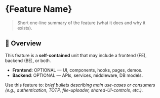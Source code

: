 # {Feature Name}

> Short one-line summary of the feature (what it does and why it exists).

## 📖 Overview
This feature is a **self-contained** unit that may include a frontend (FE), backend (BE), or both.
- **Frontend**: OPTIONAL — UI, components, hooks, pages, demos.
- **Backend**: OPTIONAL — APIs, services, middleware, DB models.

Use this feature to: *brief bullets describing main use-cases or consumers (e.g., authentication, TOTP, file-uploader, shared-UI-controls, etc.).*